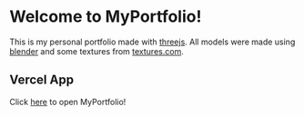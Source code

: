 # Welcome to MyPortfolio!

This is my personal portfolio made with [threejs](https://threejs.org). All models were made using [blender](https://www.blender.org) and some textures from [textures.com](https://www.textures.com).

## Vercel App

Click [here](https://my-portfolio-xi-lime.vercel.app/) to open MyPortfolio!